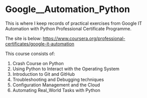 # Google__Automation_Python
This is where I keep records of practical exercises from Google IT Automation with Python Professional Certificate Programme.

The site is below:
https://www.coursera.org/professional-certificates/google-it-automation

This course consists of:
1) Crash Course on Python
2) Using Python to Interact with the Operating System
3) Introduction to Git and GitHub
4) Troubleshooting and Debugging techniques 
5) Configuration Management and the Cloud
6) Automating Real_World Tasks with Python


